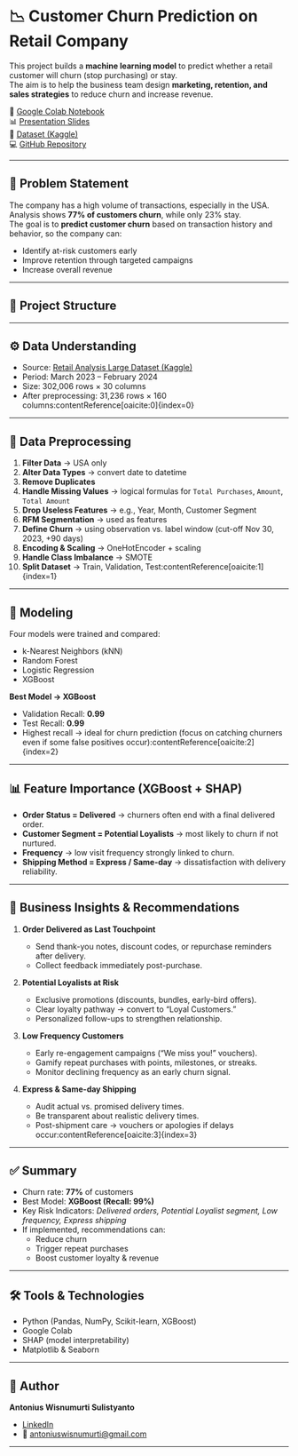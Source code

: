 # 📉 Customer Churn Prediction on Retail Company

This project builds a **machine learning model** to predict whether a retail customer will churn (stop purchasing) or stay.  
The aim is to help the business team design **marketing, retention, and sales strategies** to reduce churn and increase revenue.

🔗 [Google Colab Notebook](https://colab.research.google.com/drive/1B0Ot4Et55hLfWVkmY3JoYq9Fz5sdzVJb?usp=sharing)  
📊 [Presentation Slides](https://www.canva.com/design/DAGxb0xbPsc/k0loegvXURimcvUb1Fop_A/edit?utm_content=DAGxb0xbPsc&utm_campaign=designshare&utm_medium=link2&utm_source=sharebutton)  
📂 [Dataset (Kaggle)](https://www.kaggle.com/datasets/sahilprajapati143/retail-analysis-large-dataset)  
💻 [GitHub Repository](https://github.com/antoniuswisnumurti/Final-Project-Customer-Churn-on-Retail-Company/tree/main)

---

## 📌 Problem Statement
The company has a high volume of transactions, especially in the USA.  
Analysis shows **77% of customers churn**, while only 23% stay.  
The goal is to **predict customer churn** based on transaction history and behavior, so the company can:  
- Identify at-risk customers early  
- Improve retention through targeted campaigns  
- Increase overall revenue  

---

## 📂 Project Structure

---

## ⚙️ Data Understanding
- Source: [Retail Analysis Large Dataset (Kaggle)](https://www.kaggle.com/datasets/sahilprajapati143/retail-analysis-large-dataset)  
- Period: March 2023 – February 2024  
- Size: 302,006 rows × 30 columns  
- After preprocessing: 31,236 rows × 160 columns:contentReference[oaicite:0]{index=0}

---

## 🔄 Data Preprocessing
1. **Filter Data** → USA only  
2. **Alter Data Types** → convert date to datetime  
3. **Remove Duplicates**  
4. **Handle Missing Values** → logical formulas for `Total Purchases`, `Amount`, `Total Amount`  
5. **Drop Useless Features** → e.g., Year, Month, Customer Segment  
6. **RFM Segmentation** → used as features  
7. **Define Churn** → using observation vs. label window (cut-off Nov 30, 2023, +90 days)  
8. **Encoding & Scaling** → OneHotEncoder + scaling  
9. **Handle Class Imbalance** → SMOTE  
10. **Split Dataset** → Train, Validation, Test:contentReference[oaicite:1]{index=1}

---

## 🤖 Modeling
Four models were trained and compared:  
- k-Nearest Neighbors (kNN)  
- Random Forest  
- Logistic Regression  
- XGBoost  

**Best Model → XGBoost**  
- Validation Recall: **0.99**  
- Test Recall: **0.99**  
- Highest recall → ideal for churn prediction (focus on catching churners even if some false positives occur):contentReference[oaicite:2]{index=2}

---

## 📊 Feature Importance (XGBoost + SHAP)
- **Order Status = Delivered** → churners often end with a final delivered order.  
- **Customer Segment = Potential Loyalists** → most likely to churn if not nurtured.  
- **Frequency** → low visit frequency strongly linked to churn.  
- **Shipping Method = Express / Same-day** → dissatisfaction with delivery reliability.  

---

## 🎯 Business Insights & Recommendations
1. **Order Delivered as Last Touchpoint**  
   - Send thank-you notes, discount codes, or repurchase reminders after delivery.  
   - Collect feedback immediately post-purchase.  

2. **Potential Loyalists at Risk**  
   - Exclusive promotions (discounts, bundles, early-bird offers).  
   - Clear loyalty pathway → convert to “Loyal Customers.”  
   - Personalized follow-ups to strengthen relationship.  

3. **Low Frequency Customers**  
   - Early re-engagement campaigns (“We miss you!” vouchers).  
   - Gamify repeat purchases with points, milestones, or streaks.  
   - Monitor declining frequency as an early churn signal.  

4. **Express & Same-day Shipping**  
   - Audit actual vs. promised delivery times.  
   - Be transparent about realistic delivery times.  
   - Post-shipment care → vouchers or apologies if delays occur:contentReference[oaicite:3]{index=3}  

---

## ✅ Summary
- Churn rate: **77%** of customers  
- Best Model: **XGBoost (Recall: 99%)**  
- Key Risk Indicators: *Delivered orders, Potential Loyalist segment, Low frequency, Express shipping*  
- If implemented, recommendations can:  
  - Reduce churn  
  - Trigger repeat purchases  
  - Boost customer loyalty & revenue  

---

## 🛠️ Tools & Technologies
- Python (Pandas, NumPy, Scikit-learn, XGBoost)  
- Google Colab  
- SHAP (model interpretability)  
- Matplotlib & Seaborn  

---

## 👤 Author
**Antonius Wisnumurti Sulistyanto**  
- [LinkedIn](https://www.linkedin.com/in/antonius-wisnumurti-sulistyanto/)  
- 📧 antoniuswisnumurti@gmail.com  

---
